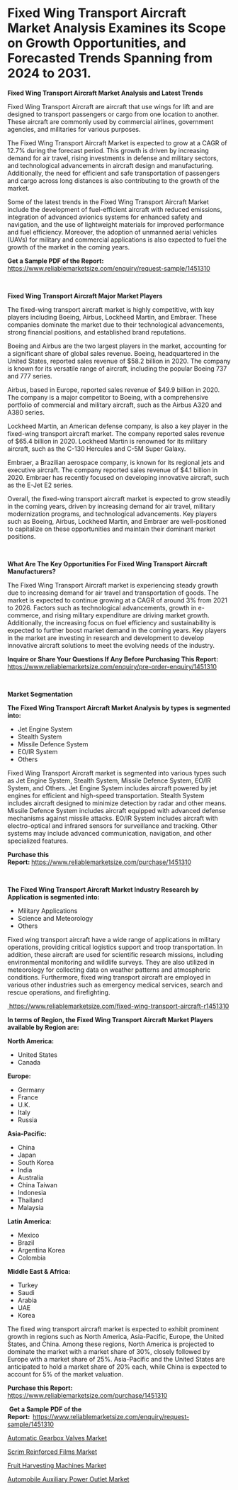 <p><h1>Fixed Wing Transport Aircraft Market Analysis Examines its Scope on Growth Opportunities, and Forecasted Trends Spanning from 2024 to 2031.</h1></p><p><strong>Fixed Wing Transport Aircraft Market Analysis and Latest Trends</strong></p>
<p><p>Fixed Wing Transport Aircraft are aircraft that use wings for lift and are designed to transport passengers or cargo from one location to another. These aircraft are commonly used by commercial airlines, government agencies, and militaries for various purposes.</p><p>The Fixed Wing Transport Aircraft Market is expected to grow at a CAGR of 12.7% during the forecast period. This growth is driven by increasing demand for air travel, rising investments in defense and military sectors, and technological advancements in aircraft design and manufacturing. Additionally, the need for efficient and safe transportation of passengers and cargo across long distances is also contributing to the growth of the market.</p><p>Some of the latest trends in the Fixed Wing Transport Aircraft Market include the development of fuel-efficient aircraft with reduced emissions, integration of advanced avionics systems for enhanced safety and navigation, and the use of lightweight materials for improved performance and fuel efficiency. Moreover, the adoption of unmanned aerial vehicles (UAVs) for military and commercial applications is also expected to fuel the growth of the market in the coming years.</p></p>
<p><strong>Get a Sample PDF of the Report:&nbsp;</strong> <a href="https://www.reliablemarketsize.com/enquiry/request-sample/1451310">https://www.reliablemarketsize.com/enquiry/request-sample/1451310</a></p>
<p>&nbsp;</p>
<p><strong>Fixed Wing Transport Aircraft Major Market Players</strong></p>
<p><p>The fixed-wing transport aircraft market is highly competitive, with key players including Boeing, Airbus, Lockheed Martin, and Embraer. These companies dominate the market due to their technological advancements, strong financial positions, and established brand reputations.</p><p>Boeing and Airbus are the two largest players in the market, accounting for a significant share of global sales revenue. Boeing, headquartered in the United States, reported sales revenue of $58.2 billion in 2020. The company is known for its versatile range of aircraft, including the popular Boeing 737 and 777 series.</p><p>Airbus, based in Europe, reported sales revenue of $49.9 billion in 2020. The company is a major competitor to Boeing, with a comprehensive portfolio of commercial and military aircraft, such as the Airbus A320 and A380 series.</p><p>Lockheed Martin, an American defense company, is also a key player in the fixed-wing transport aircraft market. The company reported sales revenue of $65.4 billion in 2020. Lockheed Martin is renowned for its military aircraft, such as the C-130 Hercules and C-5M Super Galaxy.</p><p>Embraer, a Brazilian aerospace company, is known for its regional jets and executive aircraft. The company reported sales revenue of $4.1 billion in 2020. Embraer has recently focused on developing innovative aircraft, such as the E-Jet E2 series.</p><p>Overall, the fixed-wing transport aircraft market is expected to grow steadily in the coming years, driven by increasing demand for air travel, military modernization programs, and technological advancements. Key players such as Boeing, Airbus, Lockheed Martin, and Embraer are well-positioned to capitalize on these opportunities and maintain their dominant market positions.</p></p>
<p>&nbsp;</p>
<p><strong>What Are The Key Opportunities For Fixed Wing Transport Aircraft Manufacturers?</strong></p>
<p><p>The Fixed Wing Transport Aircraft market is experiencing steady growth due to increasing demand for air travel and transportation of goods. The market is expected to continue growing at a CAGR of around 3% from 2021 to 2026. Factors such as technological advancements, growth in e-commerce, and rising military expenditure are driving market growth. Additionally, the increasing focus on fuel efficiency and sustainability is expected to further boost market demand in the coming years. Key players in the market are investing in research and development to develop innovative aircraft solutions to meet the evolving needs of the industry.</p></p>
<p><strong>Inquire or Share Your Questions If Any Before Purchasing This Report:</strong> <a href="https://www.reliablemarketsize.com/enquiry/pre-order-enquiry/1451310">https://www.reliablemarketsize.com/enquiry/pre-order-enquiry/1451310</a></p>
<p>&nbsp;</p>
<p><strong>Market Segmentation</strong></p>
<p><strong>The Fixed Wing Transport Aircraft Market Analysis by types is segmented into:</strong></p>
<p><ul><li>Jet Engine System</li><li>Stealth System</li><li>Missile Defence System</li><li>EO/IR System</li><li>Others</li></ul></p>
<p><p>Fixed Wing Transport Aircraft market is segmented into various types such as Jet Engine System, Stealth System, Missile Defence System, EO/IR System, and Others. Jet Engine System includes aircraft powered by jet engines for efficient and high-speed transportation. Stealth System includes aircraft designed to minimize detection by radar and other means. Missile Defence System includes aircraft equipped with advanced defense mechanisms against missile attacks. EO/IR System includes aircraft with electro-optical and infrared sensors for surveillance and tracking. Other systems may include advanced communication, navigation, and other specialized features.</p></p>
<p><strong>Purchase this Report:&nbsp;</strong><a href="https://www.reliablemarketsize.com/purchase/1451310">https://www.reliablemarketsize.com/purchase/1451310</a></p>
<p>&nbsp;</p>
<p><strong>The Fixed Wing Transport Aircraft Market Industry Research by Application is segmented into:</strong></p>
<p><ul><li>Military Applications</li><li>Science and Meteorology</li><li>Others</li></ul></p>
<p><p>Fixed wing transport aircraft have a wide range of applications in military operations, providing critical logistics support and troop transportation. In addition, these aircraft are used for scientific research missions, including environmental monitoring and wildlife surveys. They are also utilized in meteorology for collecting data on weather patterns and atmospheric conditions. Furthermore, fixed wing transport aircraft are employed in various other industries such as emergency medical services, search and rescue operations, and firefighting.</p></p>
<p><a href="https://www.reliablemarketsize.com/fixed-wing-transport-aircraft-r1451310">&nbsp;https://www.reliablemarketsize.com/fixed-wing-transport-aircraft-r1451310</a></p>
<p><strong>In terms of Region, the Fixed Wing Transport Aircraft Market Players available by Region are:</strong></p>
<p>
    <p> <strong> North America: </strong>
        <ul>
            <li>United States</li>
            <li>Canada</li>
        </ul>
        </p> 
    <p> <strong> Europe: </strong>
        <ul>
            <li>Germany</li>
            <li>France</li>
            <li>U.K.</li>
            <li>Italy</li>
            <li>Russia</li>
        </ul>
        </p> 
    <p> <strong> Asia-Pacific: </strong>
        <ul>
            <li>China</li>
            <li>Japan</li>
            <li>South Korea</li>
            <li>India</li>
            <li>Australia</li>
            <li>China Taiwan</li>
            <li>Indonesia</li>
            <li>Thailand</li>
            <li>Malaysia</li>
        </ul>
        </p> 
    <p> <strong> Latin America: </strong>
        <ul>
            <li>Mexico</li>
            <li>Brazil</li>
            <li>Argentina Korea</li>
            <li>Colombia</li>
        </ul>
        </p> 
    <p> <strong> Middle East & Africa: </strong>
        <ul>
            <li>Turkey</li>
            <li>Saudi</li>
            <li>Arabia</li>
            <li>UAE</li>
            <li>Korea</li>
        </ul>
    </p>
    </p>
<p><p>The fixed wing transport aircraft market is expected to exhibit prominent growth in regions such as North America, Asia-Pacific, Europe, the United States, and China. Among these regions, North America is projected to dominate the market with a market share of 30%, closely followed by Europe with a market share of 25%. Asia-Pacific and the United States are anticipated to hold a market share of 20% each, while China is expected to account for 5% of the market valuation.</p></p>
<p><strong>Purchase this Report: </strong><a href="https://www.reliablemarketsize.com/purchase/1451310">https://www.reliablemarketsize.com/purchase/1451310</a></p>
<p>&nbsp;<strong>Get a Sample PDF of the Report:&nbsp;&nbsp;</strong><a href="https://www.reliablemarketsize.com/enquiry/request-sample/1451310">https://www.reliablemarketsize.com/enquiry/request-sample/1451310</a></p>
<p><strong></strong></p>
<p><p><a href="https://medium.com/@codystark63/automatic-gearbox-valves-market-outlook-complete-industry-analysis-2024-to-2031-b845b0814563">Automatic Gearbox Valves Market</a></p><p><a href="https://medium.com/@diegomoen/global-scrim-reinforced-films-market-exploring-market-share-market-trends-and-future-growth-40826a5fa80a">Scrim Reinforced Films Market</a></p><p><a href="https://github.com/nigngrjl95/Market-Research-Report-List-1/blob/main/fruit-harvesting-machines-market.md">Fruit Harvesting Machines Market</a></p><p><a href="https://github.com/sarohimweaach77/Market-Research-Report-List-1/blob/main/automobile-auxiliary-power-outlet-market.md">Automobile Auxiliary Power Outlet Market</a></p></p>